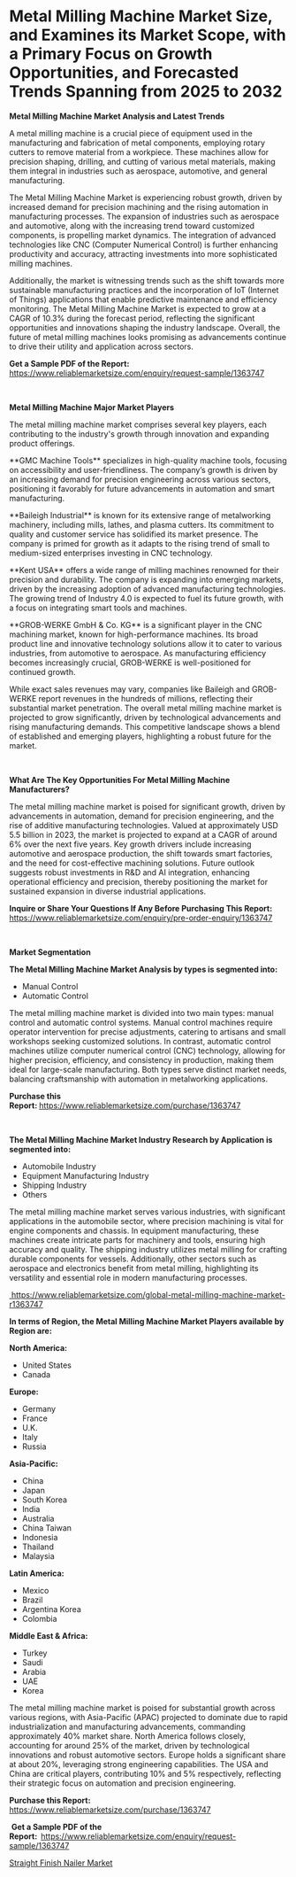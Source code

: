 <p><h1>Metal Milling Machine Market Size, and Examines its Market Scope, with a Primary Focus on Growth Opportunities, and Forecasted Trends Spanning from 2025 to 2032</h1></p><p><strong>Metal Milling Machine Market Analysis and Latest Trends</strong></p>
<p><p>A metal milling machine is a crucial piece of equipment used in the manufacturing and fabrication of metal components, employing rotary cutters to remove material from a workpiece. These machines allow for precision shaping, drilling, and cutting of various metal materials, making them integral in industries such as aerospace, automotive, and general manufacturing.</p><p>The Metal Milling Machine Market is experiencing robust growth, driven by increased demand for precision machining and the rising automation in manufacturing processes. The expansion of industries such as aerospace and automotive, along with the increasing trend toward customized components, is propelling market dynamics. The integration of advanced technologies like CNC (Computer Numerical Control) is further enhancing productivity and accuracy, attracting investments into more sophisticated milling machines.</p><p>Additionally, the market is witnessing trends such as the shift towards more sustainable manufacturing practices and the incorporation of IoT (Internet of Things) applications that enable predictive maintenance and efficiency monitoring. The Metal Milling Machine Market is expected to grow at a CAGR of 10.3% during the forecast period, reflecting the significant opportunities and innovations shaping the industry landscape. Overall, the future of metal milling machines looks promising as advancements continue to drive their utility and application across sectors.</p></p>
<p><strong>Get a Sample PDF of the Report:&nbsp;</strong> <a href="https://www.reliablemarketsize.com/enquiry/request-sample/1363747?utm_campaign=3456&utm_medium=2&utm_source=Github&utm_content=ia&utm_term=10042025&utm_id=metal-milling-machine">https://www.reliablemarketsize.com/enquiry/request-sample/1363747</a></p>
<p>&nbsp;</p>
<p><strong>Metal Milling Machine Major Market Players</strong></p>
<p><p>The metal milling machine market comprises several key players, each contributing to the industry's growth through innovation and expanding product offerings. </p><p>**GMC Machine Tools** specializes in high-quality machine tools, focusing on accessibility and user-friendliness. The company’s growth is driven by an increasing demand for precision engineering across various sectors, positioning it favorably for future advancements in automation and smart manufacturing.</p><p>**Baileigh Industrial** is known for its extensive range of metalworking machinery, including mills, lathes, and plasma cutters. Its commitment to quality and customer service has solidified its market presence. The company is primed for growth as it adapts to the rising trend of small to medium-sized enterprises investing in CNC technology.</p><p>**Kent USA** offers a wide range of milling machines renowned for their precision and durability. The company is expanding into emerging markets, driven by the increasing adoption of advanced manufacturing technologies. The growing trend of Industry 4.0 is expected to fuel its future growth, with a focus on integrating smart tools and machines.</p><p>**GROB-WERKE GmbH & Co. KG** is a significant player in the CNC machining market, known for high-performance machines. Its broad product line and innovative technology solutions allow it to cater to various industries, from automotive to aerospace. As manufacturing efficiency becomes increasingly crucial, GROB-WERKE is well-positioned for continued growth.</p><p>While exact sales revenues may vary, companies like Baileigh and GROB-WERKE report revenues in the hundreds of millions, reflecting their substantial market penetration. The overall metal milling machine market is projected to grow significantly, driven by technological advancements and rising manufacturing demands. This competitive landscape shows a blend of established and emerging players, highlighting a robust future for the market.</p></p>
<p>&nbsp;</p>
<p><strong>What Are The Key Opportunities For Metal Milling Machine Manufacturers?</strong></p>
<p><p>The metal milling machine market is poised for significant growth, driven by advancements in automation, demand for precision engineering, and the rise of additive manufacturing technologies. Valued at approximately USD 5.5 billion in 2023, the market is projected to expand at a CAGR of around 6% over the next five years. Key growth drivers include increasing automotive and aerospace production, the shift towards smart factories, and the need for cost-effective machining solutions. Future outlook suggests robust investments in R&D and AI integration, enhancing operational efficiency and precision, thereby positioning the market for sustained expansion in diverse industrial applications.</p></p>
<p><strong>Inquire or Share Your Questions If Any Before Purchasing This Report:</strong> <a href="https://www.reliablemarketsize.com/enquiry/pre-order-enquiry/1363747?utm_campaign=3456&utm_medium=2&utm_source=Github&utm_content=ia&utm_term=10042025&utm_id=metal-milling-machine">https://www.reliablemarketsize.com/enquiry/pre-order-enquiry/1363747</a></p>
<p>&nbsp;</p>
<p><strong>Market Segmentation</strong></p>
<p><strong>The Metal Milling Machine Market Analysis by types is segmented into:</strong></p>
<p><ul><li>Manual Control</li><li>Automatic Control</li></ul></p>
<p><p>The metal milling machine market is divided into two main types: manual control and automatic control systems. Manual control machines require operator intervention for precise adjustments, catering to artisans and small workshops seeking customized solutions. In contrast, automatic control machines utilize computer numerical control (CNC) technology, allowing for higher precision, efficiency, and consistency in production, making them ideal for large-scale manufacturing. Both types serve distinct market needs, balancing craftsmanship with automation in metalworking applications.</p></p>
<p><strong>Purchase this Report:&nbsp;</strong><a href="https://www.reliablemarketsize.com/purchase/1363747?utm_campaign=3456&utm_medium=2&utm_source=Github&utm_content=ia&utm_term=10042025&utm_id=metal-milling-machine">https://www.reliablemarketsize.com/purchase/1363747</a></p>
<p>&nbsp;</p>
<p><strong>The Metal Milling Machine Market Industry Research by Application is segmented into:</strong></p>
<p><ul><li>Automobile Industry</li><li>Equipment Manufacturing Industry</li><li>Shipping Industry</li><li>Others</li></ul></p>
<p><p>The metal milling machine market serves various industries, with significant applications in the automobile sector, where precision machining is vital for engine components and chassis. In equipment manufacturing, these machines create intricate parts for machinery and tools, ensuring high accuracy and quality. The shipping industry utilizes metal milling for crafting durable components for vessels. Additionally, other sectors such as aerospace and electronics benefit from metal milling, highlighting its versatility and essential role in modern manufacturing processes.</p></p>
<p><a href="https://www.reliablemarketsize.com/global-metal-milling-machine-market-r1363747?utm_campaign=3456&utm_medium=2&utm_source=Github&utm_content=ia&utm_term=10042025&utm_id=metal-milling-machine">&nbsp;https://www.reliablemarketsize.com/global-metal-milling-machine-market-r1363747</a></p>
<p><strong>In terms of Region, the Metal Milling Machine Market Players available by Region are:</strong></p>
<p>
    <p> <strong> North America: </strong>
        <ul>
            <li>United States</li>
            <li>Canada</li>
        </ul>
        </p> 
    <p> <strong> Europe: </strong>
        <ul>
            <li>Germany</li>
            <li>France</li>
            <li>U.K.</li>
            <li>Italy</li>
            <li>Russia</li>
        </ul>
        </p> 
    <p> <strong> Asia-Pacific: </strong>
        <ul>
            <li>China</li>
            <li>Japan</li>
            <li>South Korea</li>
            <li>India</li>
            <li>Australia</li>
            <li>China Taiwan</li>
            <li>Indonesia</li>
            <li>Thailand</li>
            <li>Malaysia</li>
        </ul>
        </p> 
    <p> <strong> Latin America: </strong>
        <ul>
            <li>Mexico</li>
            <li>Brazil</li>
            <li>Argentina Korea</li>
            <li>Colombia</li>
        </ul>
        </p> 
    <p> <strong> Middle East & Africa: </strong>
        <ul>
            <li>Turkey</li>
            <li>Saudi</li>
            <li>Arabia</li>
            <li>UAE</li>
            <li>Korea</li>
        </ul>
    </p>
    </p>
<p><p>The metal milling machine market is poised for substantial growth across various regions, with Asia-Pacific (APAC) projected to dominate due to rapid industrialization and manufacturing advancements, commanding approximately 40% market share. North America follows closely, accounting for around 25% of the market, driven by technological innovations and robust automotive sectors. Europe holds a significant share at about 20%, leveraging strong engineering capabilities. The USA and China are critical players, contributing 10% and 5% respectively, reflecting their strategic focus on automation and precision engineering.</p></p>
<p><strong>Purchase this Report: </strong><a href="https://www.reliablemarketsize.com/purchase/1363747?utm_campaign=3456&utm_medium=2&utm_source=Github&utm_content=ia&utm_term=10042025&utm_id=metal-milling-machine">https://www.reliablemarketsize.com/purchase/1363747</a></p>
<p>&nbsp;<strong>Get a Sample PDF of the Report:&nbsp;&nbsp;</strong><a href="https://www.reliablemarketsize.com/enquiry/request-sample/1363747?utm_campaign=3456&utm_medium=2&utm_source=Github&utm_content=ia&utm_term=10042025&utm_id=metal-milling-machine">https://www.reliablemarketsize.com/enquiry/request-sample/1363747</a></p>
<p><strong></strong></p>
<p><p><a href="https://github.com/steegwajma22/Market-Research-Report-List-1/blob/main/straight-finish-nailer-market.md?utm_campaign=3456&utm_medium=2&utm_source=Github&utm_content=ia&utm_term=10042025&utm_id=metal-milling-machine">Straight Finish Nailer Market</a></p></p>
